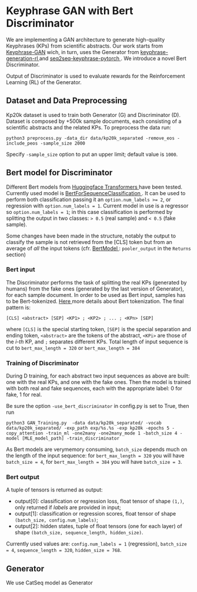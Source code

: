 # Keyphrase GAN with Bert Discriminator
We are implementing a GAN architecture to generate high-quality Keyphrases (KPs) from scientific abstracts. Our work starts from <a href="https://github.com/avinsit123/keyphrase-gan">Keyphrase-GAN</a> wich, in turn, uses the Generator from <a href = "https://github.com/kenchan0226/keyphrase-generation-rl"> keyphrase-generation-rl </a> and <a href = "https://github.com/memray/seq2seq-keyphrase-pytorch"> seq2seq-keyphrase-pytorch </a> .
We introduce a novel Bert Discriminator.

Output of Discriminator is used to evaluate rewards for the Reinforcement Learning (RL) of the Generator.

## Dataset and Data Preprocessing
Kp20k dataset is used to train both Generator (G) and Discriminator (D). Dataset is composed by +500k sample documents, each consisting of a scientific abstracts and the related KPs.
To preprocess the data run: 
```terminal
python3 preprocess.py -data_dir data/kp20k_separated -remove_eos -include_peos -sample_size 2000
```
Specify `-sample_size` option to put an upper limit; default value is `1000`.

## Bert model for Discriminator
Different Bert models from <a href = https://github.com/huggingface/transformers> Huggingface Transformers </a> have been tested.
Currently used model is <a href = https://huggingface.co/transformers/model_doc/bert.html#bertforsequenceclassification> BertForSequenceClassification </a>. It can be used to perform both classification passing it an `option.num_labels >= 2`, or regression with `option.num_labels = 1`. Current model in use is a regressor so `option.num_labels = 1`; in this case classification is performed by splitting the output in two classes: `> 0.5` (real sample) and `< 0.5` (fake sample).

Some changes have been made in the structure, notably the output to classify the sample is not retrieved from the [CLS] token but from an average of _all_ the input tokens (cfr. <a href = https://huggingface.co/transformers/model_doc/bert.html#bertmodel> BertModel </a>: `pooler_output` in the `Returns` section) 

### Bert input
The Discriminator performs the task of splitting the real KPs (generated by humans) from the fake ones (generated by the last version of Generator), for each sample document.
In order to be used as Bert input, samples has to be Bert-tokenized. <a href = https://github.com/google-research/bert#tokenization > Here </a> more details about Bert tokenization.
The final pattern is:
```terminal
[CLS] <abstract> [SEP] <KP1> ; <KP2> ; ... ; <KPn> [SEP]
```
where `[CLS]` is the special starting token, `[SEP]` is the special separation and ending token, `<abstract>` are the tokens of the abstract, `<KPi>` are those of the _i-th_ KP, and `;` separates different KPs.
Total length of input sequence is cut to `bert_max_length = 320` or `bert_max_length = 384`

### Training of Discriminator
During D training, for each abstract two input sequences as above are built: one with the real KPs, and one with the fake ones. Then the model is trained with both real and fake sequences, each with the appropriate label: 0 for fake, 1 for real.

Be sure the option `-use_bert_discriminator` in config.py is set to True, then run
```terminal
python3 GAN_Training.py  -data data/kp20k_separated/ -vocab data/kp20k_separated/ -exp_path exp/%s.%s -exp kp20k -epochs 5 -copy_attention -train_ml -one2many -one2many_mode 1 -batch_size 4 -model [MLE_model_path] -train_discriminator 
```
As Bert models are verymemory consuming, `batch_size` depends much on the length of the input sequence: for `bert_max_length = 320` you will have `batch_size = 4`, for `bert_max_length = 384` you will have `batch_size = 3`.

### Bert output
A tuple of tensors is returned as output:
- output[0]: classification or regression loss, float tensor of shape `(1,)`, only returned if _labels_ are provided in input;
- output[1]: classification or regression scores, float tensor of shape `(batch_size, config.num_labels)`;
- output[2]: hidden states, tuple of float tensors (one for each layer) of shape `(batch_size, sequence_length, hidden_size)`.

Currently used values are: `config.num_labels = 1` (regression), `batch_size = 4`, `sequence_length = 320`, `hidden_size = 768`.

## Generator
We use CatSeq model as Generator


